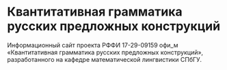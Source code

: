 # Квантитативная грамматика русских предложных конструкций

Информационный сайт проекта РФФИ 17-29-09159 офи_м «Квантитативная грамматика русских предложных конструкций», разработанного на кафедре математической лингвистики СПбГУ.
